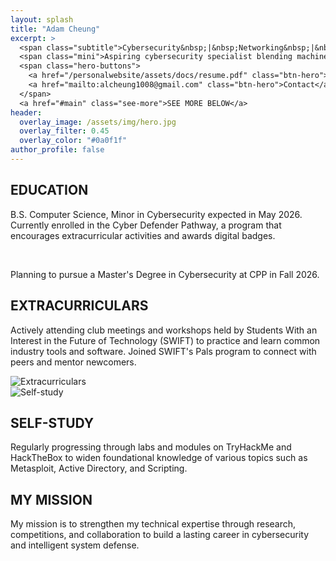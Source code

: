 ```yaml
---
layout: splash
title: "Adam Cheung"
excerpt: >
  <span class="subtitle">Cybersecurity&nbsp;|&nbsp;Networking&nbsp;|&nbsp;Machine&nbsp;Learning</span>
  <span class="mini">Aspiring cybersecurity specialist blending machine learning, network engineering, and real-world competitions to build secure, resilient systems.</span>
  <span class="hero-buttons">
    <a href="/personalwebsite/assets/docs/resume.pdf" class="btn-hero">Resume</a>
    <a href="mailto:alcheung1008@gmail.com" class="btn-hero">Contact</a>
  </span>
  <a href="#main" class="see-more">SEE MORE BELOW</a>
header:
  overlay_image: /assets/img/hero.jpg
  overlay_filter: 0.45
  overlay_color: "#0a0f1f"
author_profile: false
---
```

<section id="education" class="content-section section-education">
  <div class="section-inner">
    <h2>EDUCATION</h2>
    <p>B.S. Computer Science, Minor in Cybersecurity expected in May 2026. Currently enrolled in the Cyber Defender Pathway, a program that encourages extracurricular activities and awards digital badges.</p><br>
    <p>Planning to pursue a Master's Degree in Cybersecurity at CPP in Fall 2026. </p>
  </div>
</section>

<section id="extracurriculars" class="content-section section-extracurriculars with-image image-right">
  <div class="section-inner two-col">
    <div class="text">
      <h2>EXTRACURRICULARS</h2>
      <p>Actively attending club meetings and workshops held by Students With an Interest in the Future of Technology (SWIFT) to practice and learn common industry tools and software. Joined SWIFT's Pals program to connect with peers and mentor newcomers.</p>
    </div>
    <div class="media">
      <img src="/personalwebsite/assets/img/extracurriculars-placeholder.jpg" alt="Extracurriculars">
    </div>
  </div>
</section>

<section id="self-study" class="content-section section-selfstudy with-image image-left">
  <div class="section-inner two-col">
    <div class="media">
      <img src="/personalwebsite/assets/img/selfstudy-placeholder.jpg" alt="Self-study">
    </div>
    <div class="text">
      <h2>SELF-STUDY</h2>
      <p>Regularly progressing through labs and modules on TryHackMe and HackTheBox to widen foundational knowledge of various topics such as Metasploit, Active Directory, and Scripting.</p>
    </div>
  </div>
</section>

<section id="mission" class="content-section section-mission">
  <div class="section-inner">
    <h2>MY MISSION</h2>
    <p>My mission is to strengthen my technical expertise through research, competitions, and collaboration to build a lasting career in cybersecurity and intelligent system defense.</p>
  </div>
</section>
